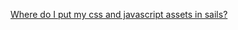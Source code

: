 [Where do I put my css and javascript assets in sails?](https://github.com/irlnathan/answers/blob/master/answersEp5.markdown)